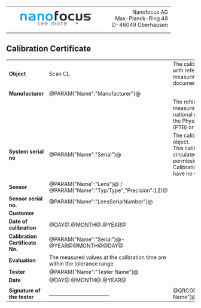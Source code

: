 <!--   EvalAlgoName=NFTopoInfo -->
||||
|:-|:-:|-:|
|![](logo.png)| | Nanofocus AG <br> Max-Planck-Ring 48  <br>  D-46049 Oberhausen|
||| 

 
 
## Calibration Certificate
 


||||
|-|-|-|
|__Object__|    Scan CL | The calibration is performed by comparison with reference standards, with standard measuring equipment or on the basis of documented calibration procedures. <br>|
||||
|__Manufacturer__| @PARAM{"Name":"Manufacturer"}@ || 
||| The reference standards and standard measuring equipment are traceable to the national measuring standards maintained by the Physikalisch-Technische Bundesanstalt (PTB) or to other national standards.|
|__System serial no__|  @PARAM{"Name":"Serial"}@ | The calibration results refer exclusively to the object. <br> This calibration certificate may not be circulated other than in full, except with our permission. <br> Calibration certificates without signature have no validity.| 
||||
|__Sensor__ | @PARAM{"Name":"Lens"}@  /  @PARAM{"Name":"Typ/Type","Precision":12}@  | |
|__Sensor serial no.__ | @PARAM{"Name":"LensSerialNumber"}@ | |
|__Customer__ |  | |
|__Date of calibration__  |  @DAY@.@MONTH@.@YEAR@  | |
|__Calibration Certificate No.__ |  @PARAM{"Name":"Serial"}@-@YEAR@@MONTH@@DAY@  | |
|__Evaluation__  |The measured values at the calibration time are within the tolerance range.  | |
|__Tester__  | @PARAM{"Name":"Tester Name"}@  | |
|__Date__ |  @DAY@.@MONTH@.@YEAR@ | |
| | | | 
|__Signature of the tester__|  _________________________  |@QRCODE{"Text":"@PARAM{"Name":"Tester Name"}@"}@ |

 
 




 

<script>

 


</script>